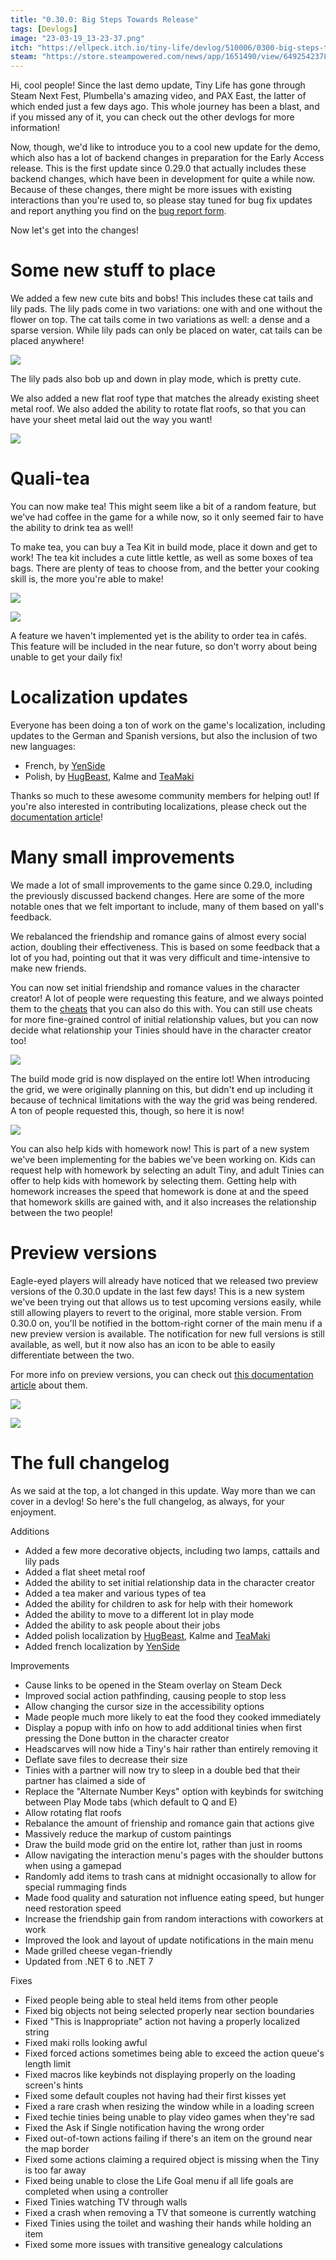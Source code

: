 ```yaml
---
title: "0.30.0: Big Steps Towards Release"
tags: [Devlogs]
image: "23-03-19_13-23-37.png"
itch: "https://ellpeck.itch.io/tiny-life/devlog/510006/0300-big-steps-towards-release"
steam: "https://store.steampowered.com/news/app/1651490/view/6492542378896226821"
---
```


Hi, cool people! Since the last demo update, Tiny Life has gone through Steam Next Fest, Plumbella's amazing video, and PAX East, the latter of which ended just a few days ago. This whole journey has been a blast, and if you missed any of it, you can check out the other devlogs for more information!

Now, though, we'd like to introduce you to a cool new update for the demo, which also has a lot of backend changes in preparation for the Early Access release. This is the first update since 0.29.0 that actually includes these backend changes, which have been in development for quite a while now. Because of these changes, there might be more issues with existing interactions than you're used to, so please stay tuned for bug fix updates and report anything you find on the [bug report form](https://tinylifegame.com/bugreport).

Now let's get into the changes!

# Some new stuff to place
We added a few new cute bits and bobs! This includes these cat tails and lily pads. The lily pads come in two variations: one with and one without the flower on top. The cat tails come in two variations as well: a dense and a sparse version. While lily pads can only be placed on water, cat tails can be placed anywhere!

![](23-03-19_13-23-37.png)

The lily pads also bob up and down in play mode, which is pretty cute.

We also added a new flat roof type that matches the already existing sheet metal roof. We also added the ability to rotate flat roofs, so that you can have your sheet metal laid out the way you want!

![](23-03-23_19-48-03.png)

# Quali-tea
You can now make tea! This might seem like a bit of a random feature, but we've had coffee in the game for a while now, so it only seemed fair to have the ability to drink tea as well!

To make tea, you can buy a Tea Kit in build mode, place it down and get to work! The tea kit includes a cute little kettle, as well as some boxes of tea bags. There are plenty of teas to choose from, and the better your cooking skill is, the more you're able to make!

![](Tiny_Life_tLJgYt0BxM.png)

![](Tiny_Life_14zSHQWjUU.png)

A feature we haven't implemented yet is the ability to order tea in cafés. This feature will be included in the near future, so don't worry about being unable to get your daily fix!

# Localization updates
Everyone has been doing a ton of work on the game's localization, including updates to the German and Spanish versions, but also the inclusion of two new languages:

- French, by [YenSide](https://instagram.com/candice_mlng)
- Polish, by [HugBeast](https://www.instagram.com/hugbeast00), Kalme and [TeaMaki](https://bsky.app/profile/teamaki.bsky.social)

Thanks so much to these awesome community members for helping out! If you're also interested in contributing localizations, please check out the [documentation article](https://docs.tinylifegame.com/articles/localization.html)!

# Many small improvements
We made a lot of small improvements to the game since 0.29.0, including the previously discussed backend changes. Here are some of the more notable ones that we felt important to include, many of them based on yall's feedback.

We rebalanced the friendship and romance gains of almost every social action, doubling their effectiveness. This is based on some feedback that a lot of you had, pointing out that it was very difficult and time-intensive to make new friends.

You can now set initial friendship and romance values in the character creator! A lot of people were requesting this feature, and we always pointed them to the [cheats](https://docs.tinylifegame.com/articles/cheats.html) that you can also do this with. You can still use cheats for more fine-grained control of initial relationship values, but you can now decide what relationship your Tinies should have in the character creator too!

![](Tiny_Life_nfTXDRchwa.png)

The build mode grid is now displayed on the entire lot! When introducing the grid, we were originally planning on this, but didn't end up including it because of technical limitations with the way the grid was being rendered. A ton of people requested this, though, so here it is now!

![](23-03-31_12-32-15.png)

You can also help kids with homework now! This is part of a new system we've been implementing for the babies we've been working on. Kids can request help with homework by selecting an adult Tiny, and adult Tinies can offer to help kids with homework by selecting them. Getting help with homework increases the speed that homework is done at and the speed that homework skills are gained with, and it also increases the relationship between the two people!

# Preview versions
Eagle-eyed players will already have noticed that we released two preview versions of the 0.30.0 update in the last few days! This is a new system we've been trying out that allows us to test upcoming versions easily, while still allowing players to revert to the original, more stable version. From 0.30.0 on, you'll be notified in the bottom-right corner of the main menu if a new preview version is available. The notification for new full versions is still available, as well, but it now also has an icon to be able to easily differentiate between the two.

For more info on preview versions, you can check out [this documentation article](https://docs.tinylifegame.com/articles/preview.html) about them.

![](Tiny_Life_aiUbUx6EH9.png)

![](Tiny_Life_BdhIjIbpG3.png)

# The full changelog
As we said at the top, a lot changed in this update. Way more than we can cover in a devlog! So here's the full changelog, as always, for your enjoyment.

Additions
- Added a few more decorative objects, including two lamps, cattails and lily pads
- Added a flat sheet metal roof
- Added the ability to set initial relationship data in the character creator
- Added a tea maker and various types of tea
- Added the ability for children to ask for help with their homework
- Added the ability to move to a different lot in play mode
- Added the ability to ask people about their jobs
- Added polish localization by [HugBeast](https://www.instagram.com/hugbeast00), Kalme and [TeaMaki](https://www.fiverr.com/ioderuntcapulus)
- Added french localization by [YenSide](https://instagram.com/candice_mlng)

Improvements
- Cause links to be opened in the Steam overlay on Steam Deck
- Improved social action pathfinding, causing people to stop less
- Allow changing the cursor size in the accessibility options
- Made people much more likely to eat the food they cooked immediately
- Display a popup with info on how to add additional tinies when first pressing the Done button in the character creator
- Headscarves will now hide a Tiny's hair rather than entirely removing it
- Deflate save files to decrease their size
- Tinies with a partner will now try to sleep in a double bed that their partner has claimed a side of
- Replace the "Alternate Number Keys" option with keybinds for switching between Play Mode tabs (which default to Q and E)
- Allow rotating flat roofs
- Rebalance the amount of frienship and romance gain that actions give
- Massively reduce the markup of custom paintings
- Draw the build mode grid on the entire lot, rather than just in rooms
- Allow navigating the interaction menu's pages with the shoulder buttons when using a gamepad
- Randomly add items to trash cans at midnight occasionally to allow for special rummaging finds
- Made food quality and saturation not influence eating speed, but hunger need restoration speed
- Increase the friendship gain from random interactions with coworkers at work
- Improved the look and layout of update notifications in the main menu
- Made grilled cheese vegan-friendly
- Updated from .NET 6 to .NET 7

Fixes
- Fixed people being able to steal held items from other people
- Fixed big objects not being selected properly near section boundaries
- Fixed "This is Inappropriate" action not having a properly localized string
- Fixed maki rolls looking awful
- Fixed forced actions sometimes being able to exceed the action queue's length limit
- Fixed macros like keybinds not displaying properly on the loading screen's hints
- Fixed some default couples not having had their first kisses yet
- Fixed a rare crash when resizing the window while in a loading screen
- Fixed techie tinies being unable to play video games when they're sad
- Fixed the Ask if Single notification having the wrong order
- Fixed out-of-town actions failing if there's an item on the ground near the map border
- Fixed some actions claiming a required object is missing when the Tiny is too far away
- Fixed being unable to close the Life Goal menu if all life goals are completed when using a controller
- Fixed Tinies watching TV through walls
- Fixed a crash when removing a TV that someone is currently watching
- Fixed Tinies using the toilet and washing their hands while holding an item
- Fixed some more issues with transitive genealogy calculations
